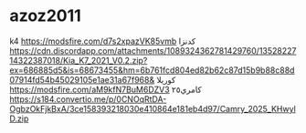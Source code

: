 # azoz2011
k4
https://modsfire.com/d7s2xpazVK85vmb
كدنزا
https://cdn.discordapp.com/attachments/1089324362781429760/1352822714322387018/Kia_K7_2021_V0.2.zip?ex=686885d5&is=68673455&hm=6b761fcd804ed82b62c87d15b9b88c88d07914fd54b45029105e1ae31a67f968&
كوريلا 
https://modsfire.com/aM9kfN7BuM6DZV3
كامري٢٥
https://s184.convertio.me/p/0CNOqRtDA-OgbzOkFjkBxA/3ce158393218030e410864e181eb4d97/Camry_2025_KHwylD.zip
